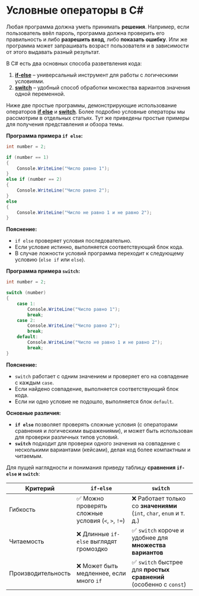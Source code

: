 # Условные операторы в C#

Любая программа должна уметь принимать **решения**. Например, если пользователь ввёл пароль, программа должна проверить 
его правильность и либо **разрешить вход**, либо **показать ошибку**. Или же программа может запрашивать возраст 
пользователя и в зависимости от этого выдавать разный результат.

В C# есть два основных способа разветвления кода:
1. **[if-else](if-else-operators.md)** – универсальный инструмент для работы с логическими условиями.
2. **[switch](switch-operator.md)** – удобный способ обработки множества вариантов значения одной переменной.

Ниже две простые программы, демонстрирующие использование операторов [**if else**](if-else-operators.md) и [**switch**](switch-operator.md). Более подробно условные операторы
мы рассмотрим в отдельных статьях. Тут же приведены простые примеры для получения представления и обзора темы.

**Программа примера `if else`:**

```c#
int number = 2;

if (number == 1)
{
    Console.WriteLine("Число равно 1");
}
else if (number == 2)
{
    Console.WriteLine("Число равно 2");
}
else
{
    Console.WriteLine("Число не равно 1 и не равно 2");
}
```

**Пояснение:**
- `if else` проверяет условия последовательно.
- Если условие истинно, выполняется соответствующий блок кода.
- В случае ложности условий программа переходит к следующему условию (`else if` или `else`).

**Программа примера `switch`:**

```c#
int number = 2;

switch (number)
{
    case 1:
        Console.WriteLine("Число равно 1");
        break;
    case 2:
        Console.WriteLine("Число равно 2");
        break;
    default:
        Console.WriteLine("Число не равно 1 и не равно 2");
        break;
}
```

**Пояснение:**
- `switch` работает с одним значением и проверяет его на совпадение с каждым `case`.
- Если найдено совпадение, выполняется соответствующий блок кода.
- Если ни одно условие не подошло, выполняется блок `default`.

**Основные различия:**
- **`if else`** позволяет проверять сложные условия (с операторами сравнения и логическими выражениями), и может быть использован для проверки различных типов условий.
- **`switch`** подходит для проверки одного значения на совпадение с несколькими вариантами (кейсами), делая код более компактным и читаемым.

Для пущей наглядности и понимания приведу таблицу **сравнения `if-else` и `switch`**:

| Критерий       | `if-else` | `switch` |
|---------------|----------|----------|
| Гибкость     | ✅ Можно проверять сложные условия (`<`, `>`, `!=`) | ❌ Работает только со **значениями** (`int`, `char`, `enum` и т. д.) |
| Читаемость   | ❌ Длинные `if-else` выглядят громоздко | ✅ `switch` короче и удобнее для **множества вариантов** |
| Производительность | ❌ Может быть медленнее, если много `if` | ✅ `switch` быстрее для **простых сравнений** (особенно с `const`) |
